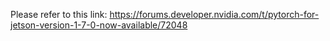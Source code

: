 Please refer to this link:
https://forums.developer.nvidia.com/t/pytorch-for-jetson-version-1-7-0-now-available/72048